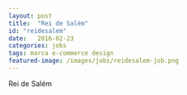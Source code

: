 ```yaml
---
layout: post
title:  "Rei de Salém"
id: "reidesalem"
date:   2016-02-23
categories: jobs
tags: marca e-commerce design
featured-image: /images/jobs/reidesalem-job.png
---
```


Rei de Salém